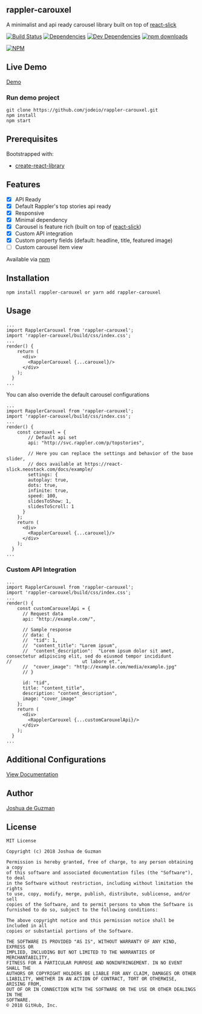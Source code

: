 ## rappler-carouxel
A minimalist and api ready carousel library built on top of [react-slick](https://github.com/akiran/react-slick)

[![Build Status](https://travis-ci.org/jodeio/rappler-carouxel.svg?branch=master)](https://travis-ci.org/jodeio/rappler-carouxel)
[![Dependencies](https://img.shields.io/david/jodeio/rappler-carouxel.svg)]()
[![Dev Dependencies](https://img.shields.io/david/dev/jodeio/rappler-carouxel.svg)]()
[![npm downloads](https://img.shields.io/npm/dm/rappler-carouxel.svg)](https://www.npmjs.com/package/rappler-carouxel)

[![NPM](https://nodei.co/npm/rappler-carouxel.png)](https://npmjs.org/package/rappler-carouxel)


## Live Demo
[Demo](http://jodeio.github.io/rappler-carouxel)

### Run demo project
```
git clone https://github.com/jodeio/rappler-carouxel.git
npm install
npm start
```

## Prerequisites

Bootstrapped with:
- [create-react-library](https://github.com/DimiMikadze/create-react-library)

## Features
- [x] API Ready
- [x] Default Rappler's top stories api ready
- [x] Responsive
- [x] Minimal dependency
- [x] Carousel is feature rich (built on top of [react-slick](https://github.com/akiran/react-slick))
- [x] Custom API integration
- [x] Custom property fields (default: headline, title, featured image)
- [ ] Custom carousel item view

Available via [npm](https://www.npmjs.com/package/rappler-carouxel)

## Installation
```
npm install rappler-carouxel or yarn add rappler-carouxel
```

## Usage
```
...
import RapplerCarouxel from 'rappler-carouxel';
import 'rappler-carouxel/build/css/index.css';
...
render() {
    return (
      <div>
        <RapplerCarouxel {...carouxel}/>
      </div>
    );
  }
...
```

You can also override the default carousel configurations

```
...
import RapplerCarouxel from 'rappler-carouxel';
import 'rappler-carouxel/build/css/index.css';
...
render() {
    const carouxel = {
        // Default api set
        api: "http://svc.rappler.com/p/topstories",
      
        // Here you can replace the settings and behavior of the base slider, 
        // docs available at https://react-slick.neostack.com/docs/example/
        settings: {
        autoplay: true,
        dots: true,
        infinite: true,
        speed: 100,
        slidesToShow: 1,
        slidesToScroll: 1
      }
    };
    return (
      <div>
        <RapplerCarouxel {...carouxel}/>
      </div>
    );
  }
...
```

### Custom API Integration
```
...
import RapplerCarouxel from 'rappler-carouxel';
import 'rappler-carouxel/build/css/index.css';
...
render() {
    const customCarouxelApi = {
      // Request data
      api: "http://example.com/",
      
      // Sample response
      // data: {
      //  "tid": 1,
      //  "content_title": "Lorem ipsum",
      //  "content_description":  "Lorem ipsum dolor sit amet, consectetur adipiscing elit, sed do eiusmod tempor incididunt         //                          ut labore et.",
      //  "cover_image": "http://example.com/media/example.jpg"
      // }
      
      id: "tid",
      title: "content_title",
      description: "content_description",
      image: "cover_image"
    };
    return (
      <div>
        <RapplerCarouxel {...customCarouxelApi}/>
      </div>
    );
  }
...

```

## Additional Configurations
[View Documentation](https://react-slick.neostack.com/docs/get-started)

## Author
[Joshua de Guzman](https://bit.ly/jodeio)

## License
```
MIT License

Copyright (c) 2018 Joshua de Guzman

Permission is hereby granted, free of charge, to any person obtaining a copy
of this software and associated documentation files (the "Software"), to deal
in the Software without restriction, including without limitation the rights
to use, copy, modify, merge, publish, distribute, sublicense, and/or sell
copies of the Software, and to permit persons to whom the Software is
furnished to do so, subject to the following conditions:

The above copyright notice and this permission notice shall be included in all
copies or substantial portions of the Software.

THE SOFTWARE IS PROVIDED "AS IS", WITHOUT WARRANTY OF ANY KIND, EXPRESS OR
IMPLIED, INCLUDING BUT NOT LIMITED TO THE WARRANTIES OF MERCHANTABILITY,
FITNESS FOR A PARTICULAR PURPOSE AND NONINFRINGEMENT. IN NO EVENT SHALL THE
AUTHORS OR COPYRIGHT HOLDERS BE LIABLE FOR ANY CLAIM, DAMAGES OR OTHER
LIABILITY, WHETHER IN AN ACTION OF CONTRACT, TORT OR OTHERWISE, ARISING FROM,
OUT OF OR IN CONNECTION WITH THE SOFTWARE OR THE USE OR OTHER DEALINGS IN THE
SOFTWARE.
© 2018 GitHub, Inc.
```

